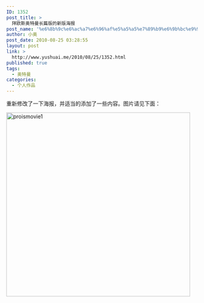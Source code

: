 ```yaml
---
ID: 1352
post_title: >
  拜欧斯奥特曼长篇版的新版海报
post_name: '%e6%8b%9c%e6%ac%a7%e6%96%af%e5%a5%a5%e7%89%b9%e6%9b%bc%e9%95%bf%e7%af%87%e7%89%88%e7%9a%84%e6%96%b0%e7%89%88%e6%b5%b7%e6%8a%a5'
author: 小奥
post_date: 2010-08-25 03:28:55
layout: post
link: >
  http://www.yushuai.me/2010/08/25/1352.html
published: true
tags:
  - 奥特曼
categories:
  - 个人作品
---
```

<p>重新修改了一下海报，并适当的添加了一些内容。图片请见下面：</p> <!--more--><a href="http://www.yushuai.me/wp-content/uploads/2010/08/proismovie1.jpg"><img style="border-bottom: 0px; border-left: 0px; display: inline; border-top: 0px; border-right: 0px" title="proismovie1" border="0" alt="proismovie1" src="https://dqhplhzz2008-1251830035.cos.ap-guangzhou.myqcloud.com/wp-content/uploads/2010/08/proismovie1_thumb.jpg" width="484" height="484" /></a>